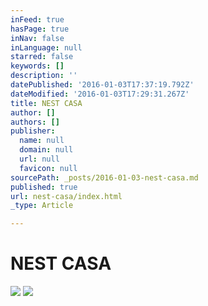 ```yaml
---
inFeed: true
hasPage: true
inNav: false
inLanguage: null
starred: false
keywords: []
description: ''
datePublished: '2016-01-03T17:37:19.792Z'
dateModified: '2016-01-03T17:29:31.267Z'
title: NEST CASA
author: []
authors: []
publisher:
  name: null
  domain: null
  url: null
  favicon: null
sourcePath: _posts/2016-01-03-nest-casa.md
published: true
url: nest-casa/index.html
_type: Article

---
```

# NEST CASA
![](https://the-grid-user-content.s3-us-west-2.amazonaws.com/d5ea257a-e5ee-4673-b4fe-f18d084d3add.jpg)
![](https://the-grid-user-content.s3-us-west-2.amazonaws.com/21a22f48-d78e-48ca-97e0-45033f3bdb78.jpg)